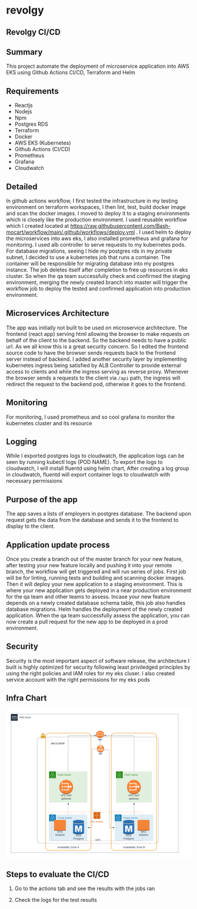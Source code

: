 # revolgy
## Revolgy CI/CD


## Summary
 This project automate the deployment of microservice application into AWS EKS using Github Actions CI/CD, Terraform and Helm 

## Requirements
* Reactjs
* Nodejs
* Npm
* Postgres RDS
* Terraform
* Docker
* AWS EKS (Kubernetes)
* Github Actions (CI/CD)
* Prometheus
* Grafana
* Cloudwatch 

## Detailed
  In github actions workflow, I first tested the infrastructure in my testing environment on terraform workspaces, I then lint, test, build docker image and scan the docker images. I moved to deploy it to a staging environments which is closely like the production environment. I used reusable workflow which I created located at https://raw.githubusercontent.com/Bash-mocart/workflow/main/.github/workflows/deploy.yml . I used helm to deploy the microservices into aws eks, I also installed prometheus and grafana for monitoring. I used alb controller to serve requests to my kubernetes pods. For database migrations, seeing I hide my postgres rds in my private subnet, I decided to use a kubernetes job that runs a container. The container will be responsible for migrating database into my postgres instance. The job deletes itself after completion to free up resources in eks cluster. So when the qa team successfully check and confirmed the staging environment, merging the newly created branch into master will trigger the workflow job to deploy the tested and confirmed application into production environment. 


## Microservices Architecture
 The app was initially not built to be used on microservice architecture. The frontend (react app) serving html allowing the browser to make requests on behalf of the client to the backend. So the backend needs to have a public url.  As we all know this is a great security concern. So I edited the frontend source code  to have the browser sends requests back to the frontend server instead of backend. I added another security layer by implementing kubernetes ingress being satisfied by ALB Controller to provide external access to clients and while the ingress serving as reverse proxy. Whenever the browser sends a requests to the client via `/api` path, the ingress will redirect the request to the backend pod, otherwise it goes to the frontend.


## Monitoring
 For monitoring, I used prometheus and so cool grafana to monitor the kubernetes cluster and its resource


## Logging
 While I exported postgres logs to cloudwatch, the application logs can be seen by running kubectl logs {POD NAME}. To export the logs to cloudwatch, I will install fluentd using helm chart, After creating a log group in cloudwatch, fluentd will export container logs to cloudwatch with necessary permissions

## Purpose of the app
  The app saves a lists of employers in postgres database. The backend upon request gets the data from the database and sends it to the frontend to display to the client.

## Application update process 
 Once you create a branch out of the master branch for your new feature, after testing your new feature locally and pushing it into your remote branch, the workflow will get triggered and will run series of jobs.
 First job will be for linting, running tests and building and scanning docker images. 
 Then it will deploy your new application to a staging environment. This is where your new application gets deployed in a near production environment for the qa team and other teams to assess. Incase your new feature depends on a newly created database schema table, this job also handles database migrations. Helm handles the deployment of the newly created application. When the qa team successfully assess the application, you can now create a pull request for the new app to be deployed in a prod environment.

## Security
 Security is the most important aspect of software release, the architecture I built is highly optimized for security following least priviledged principles by using the right policies and IAM roles for my eks cluser. I also created service account with the right permissions for my eks pods


## Infra Chart
![infra_chart](./infra.png?raw=true "Title")  


## Steps to evaluate the CI/CD

1. Go to the actions tab and see the results with the jobs ran

2. Check the logs for the test results
